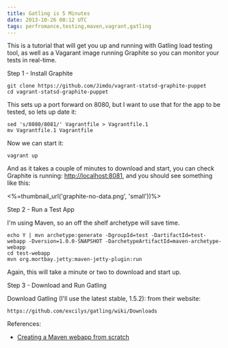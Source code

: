 ```yaml
---
title: Gatling is 5 Minutes
date: 2013-10-26 08:12 UTC
tags: perfromance,testing,maven,vagrant,gatling
---
```

This is a tutorial that will get you up and running with Gatling load testing tool, as well as a Vagarant image running Graphite so you can monitor your tests in real-time.

Step 1 - Install Graphite

	git clone https://github.com/Jimdo/vagrant-statsd-graphite-puppet
	cd vagrant-statsd-graphite-puppet
	
This sets up a port forward on 8080, but I want to use that for the app to be tested, so lets up date it:

	sed 's/8080/8081/' Vagrantfile > Vagrantfile.1
  	mv Vagrantfile.1 Vagrantfile

Now we can start it:

	vagrant up

And as it takes a couple of minutes to download and start, you can check Graphite is running: [http://localhost:8081](http://localhost:8081), and you should see something like this:


<%=thumbnail_url('graphite-no-data.png', 'small'))%>
	
Step 2 - Run a Test App

I'm using Maven, so an off the shelf archetype will save time.	

	echo Y | mvn archetype:generate -DgroupId=test -DartifactId=test-webapp -Dversion=1.0.0-SNAPSHOT -DarchetypeArtifactId=maven-archetype-webapp
	cd test-webapp
	mvn org.mortbay.jetty:maven-jetty-plugin:run

Again, this will take a minute or two to download and start up.

Step 3 - Download and Run Gatling

Download Gatling (I'll use the latest stable, 1.5.2): from their website:

	https://github.com/excilys/gatling/wiki/Downloads




	
	
	
References:

* [Creating a Maven webapp from scratch](http://nofail.de/2010/03/creating-a-maven-webapp-from-scratch/)